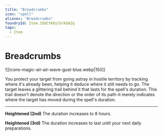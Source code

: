 ```yaml
---
title: "Breadcrumbs"
icon: "spell"
aliases: "Breadcrumbs"
foundryId: Item.I8QCtK8ylbrKOAZq
tags:
  - Item
---
```


# Breadcrumbs
![[icons-magic-air-air-wave-gust-blue.webp|150]]

You protect your target from going astray in hostile territory by tracking where it's already been, helping it deduce where it still needs to go. The target leaves a glittering trail behind it that lasts for the spell's duration. This trail doesn't denote the direction or the order of its path-it merely indicates where the target has moved during the spell's duration.

* * *

**Heightened (2nd)** The duration increases to 8 hours.

**Heightened (3rd)** The duration increases to last until your next daily preparations.
